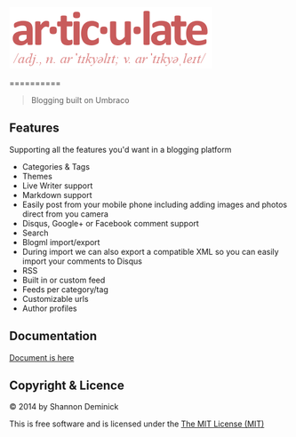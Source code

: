 ![Articulate](Logo.png?raw=true)

==========

> Blogging built on Umbraco

## Features

Supporting all the features you'd want in a blogging platform

* Categories & Tags
* Themes
* Live Writer support
* Markdown support
* Easily post from your mobile phone including adding images and photos direct from you camera
* Disqus, Google+ or Facebook comment support
* Search
* Blogml import/export
 * During import we can also export a compatible XML so you can easily import your comments to Disqus
* RSS
 * Built in or custom feed
 * Feeds per category/tag
* Customizable urls 
* Author profiles

## Documentation

[Document is here](https://github.com/Shandem/Articulate/wiki)

## Copyright & Licence

&copy; 2014 by Shannon Deminick

This is free software and is licensed under the [The MIT License (MIT)](http://opensource.org/licenses/MIT)

